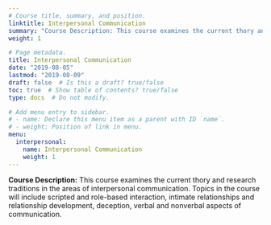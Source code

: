 ```yaml
---
# Course title, summary, and position.
linktitle: Interpersonal Communication
summary: "Course Description: This course examines the current thory and research traditions in the areas of interpersonal communication. Topics in the course will include scripted and role-based interaction, intimate relationships and relationship development, deception, verbal and nonverbal aspects of communication."
weight: 1

# Page metadata.
title: Interpersonal Communication
date: "2019-08-05"
lastmod: "2019-08-09"
draft: false  # Is this a draft? true/false
toc: true  # Show table of contents? true/false
type: docs  # Do not modify.

# Add menu entry to sidebar.
# - name: Declare this menu item as a parent with ID `name`.
# - weight: Position of link in menu.
menu:
  interpersonal:
    name: Interpersonal Communication
    weight: 1
---
```


<!-- course description -->

**Course Description:** This course examines the current thory and
research traditions in the areas of interpersonal communication. Topics in
the course will include scripted and role-based interaction, intimate
relationships and relationship development, deception, verbal and
nonverbal aspects of communication.

<!--

## Resources

   * [Citations in Presentation Aids][]
   * [Oral Citations in Presentations][]
 * [Consent to Use Student Work][]

-->
